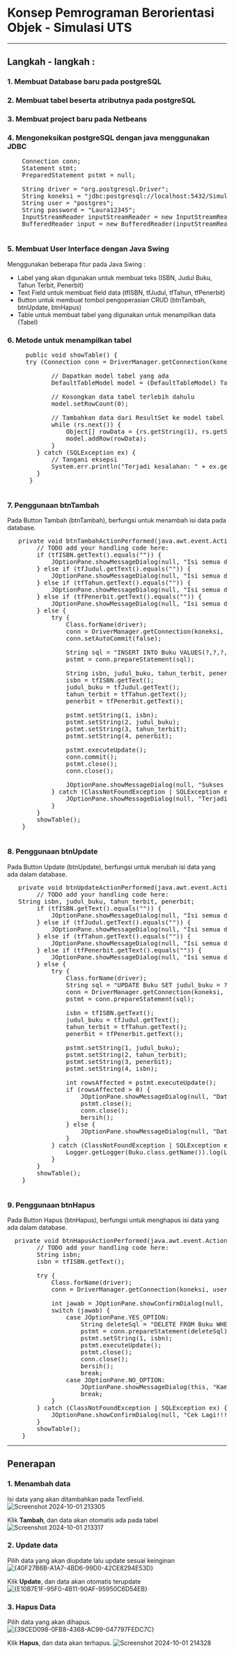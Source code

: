 # Konsep Pemrograman Berorientasi Objek - Simulasi UTS

---

## Langkah - langkah : 
### 1. Membuat Database baru pada postgreSQL
### 2. Membuat tabel beserta atributnya pada postgreSQL
### 3. Membuat project baru pada Netbeans
### 4. Mengoneksikan postgreSQL dengan java menggunakan JDBC
   <pre>
    Connection conn;
    Statement stmt;
    PreparedStatement pstmt = null;

    String driver = "org.postgresql.Driver";
    String koneksi = "jdbc:postgresql://localhost:5432/Simulasi_UTS";
    String user = "postgres";
    String password = "Laura12345";
    InputStreamReader inputStreamReader = new InputStreamReader(System.in);
    BufferedReader input = new BufferedReader(inputStreamReader);
   </pre>

### 5. Membuat User Interface dengan Java Swing
  Menggunakan beberapa fitur pada Java Swing :
  - Label yang akan digunakan untuk membuat teks (ISBN, Judul Buku, Tahun Terbit, Penerbit)
  - Text Field untuk membuat field data (tfISBN, tfJudul, tfTahun, tfPenerbit)
  - Button untuk membuat tombol pengoperasian CRUD (btnTambah, btnUpdate, btnHapus)
  - Table untuk membuat tabel yang digunakan untuk menampilkan data (Tabel) 
  
### 6. Metode untuk menampilkan tabel
   <pre>
     public void showTable() {
     try (Connection conn = DriverManager.getConnection(koneksi, user, password); Statement stmt = conn.createStatement(); ResultSet rs = stmt.executeQuery("SELECT * FROM Buku ORDER BY isbn")) {

            // Dapatkan model tabel yang ada
            DefaultTableModel model = (DefaultTableModel) Tabel.getModel();

            // Kosongkan data tabel terlebih dahulu
            model.setRowCount(0);

            // Tambahkan data dari ResultSet ke model tabel
            while (rs.next()) {
                Object[] rowData = {rs.getString(1), rs.getString(2), rs.getString(3), rs.getString(4)};
                model.addRow(rowData);
            }
        } catch (SQLException ex) {
            // Tangani eksepsi
            System.err.println("Terjadi kesalahan: " + ex.getMessage());
        }
      }
   </pre>

### 7. Penggunaan btnTambah
   Pada Button Tambah (btnTambah), berfungsi untuk menambah isi data pada database.  
   <pre>
   private void btnTambahActionPerformed(java.awt.event.ActionEvent evt) {//GEN-FIRST:event_btnTambahActionPerformed
        // TODO add your handling code here:
        if (tfISBN.getText().equals("")) {
            JOptionPane.showMessageDialog(null, "Isi semua data");
        } else if (tfJudul.getText().equals("")) {
            JOptionPane.showMessageDialog(null, "Isi semua data");
        } else if (tfTahun.getText().equals("")) {
            JOptionPane.showMessageDialog(null, "Isi semua data");
        } else if (tfPenerbit.getText().equals("")) {
            JOptionPane.showMessageDialog(null, "Isi semua data");
        } else {
            try {
                Class.forName(driver);
                conn = DriverManager.getConnection(koneksi, user, password);
                conn.setAutoCommit(false);

                String sql = "INSERT INTO Buku VALUES(?,?,?,?)";
                pstmt = conn.prepareStatement(sql);

                String isbn, judul_buku, tahun_terbit, penerbit;
                isbn = tfISBN.getText();
                judul_buku = tfJudul.getText();
                tahun_terbit = tfTahun.getText();
                penerbit = tfPenerbit.getText();

                pstmt.setString(1, isbn);
                pstmt.setString(2, judul_buku);
                pstmt.setString(3, tahun_terbit);
                pstmt.setString(4, penerbit);

                pstmt.executeUpdate();
                conn.commit();
                pstmt.close();
                conn.close();

                JOptionPane.showMessageDialog(null, "Sukses diinput");
            } catch (ClassNotFoundException | SQLException ex) {
                JOptionPane.showMessageDialog(null, "Terjadi kesalahan saat pengisian");
            }
        }
        showTable();                   
    }
   </pre>
   
### 8. Penggunaan btnUpdate
  Pada Button Update (btnUpdate), berfungsi untuk merubah isi data yang ada dalam database.  
   <pre>
   private void btnUpdateActionPerformed(java.awt.event.ActionEvent evt) {//GEN-FIRST:event_btnUpdateActionPerformed
        // TODO add your handling code here:
   String isbn, judul_buku, tahun_terbit, penerbit;
        if (tfISBN.getText().equals("")) {
            JOptionPane.showMessageDialog(null, "Isi semua data");
        } else if (tfJudul.getText().equals("")) {
            JOptionPane.showMessageDialog(null, "Isi semua data");
        } else if (tfTahun.getText().equals("")) {
            JOptionPane.showMessageDialog(null, "Isi semua data");
        } else if (tfPenerbit.getText().equals("")) {
            JOptionPane.showMessageDialog(null, "Isi semua data");
        } else {
            try {
                Class.forName(driver);
                String sql = "UPDATE Buku SET judul_buku = ?, tahun_terbit = ?, penerbit = ? WHERE isbn = ?";
                conn = DriverManager.getConnection(koneksi, user, password);
                pstmt = conn.prepareStatement(sql);

                isbn = tfISBN.getText();
                judul_buku = tfJudul.getText();
                tahun_terbit = tfTahun.getText();
                penerbit = tfPenerbit.getText();

                pstmt.setString(1, judul_buku);
                pstmt.setString(2, tahun_terbit);
                pstmt.setString(3, penerbit);
                pstmt.setString(4, isbn);

                int rowsAffected = pstmt.executeUpdate();
                if (rowsAffected > 0) {
                    JOptionPane.showMessageDialog(null, "Data berhasil diupdate");
                    pstmt.close();
                    conn.close();
                    bersih();
                } else {
                    JOptionPane.showMessageDialog(null, "Data tidak ditemukan");
                }
            } catch (ClassNotFoundException | SQLException ex) {
                Logger.getLogger(Buku.class.getName()).log(Level.SEVERE, null, ex);
            }
        }
        showTable();
    }
   </pre>

### 9. Penggunaan btnHapus
Pada Button Hapus (btnHapus), berfungsi untuk menghapus isi data yang ada dalam database.  
<pre>
  private void btnHapusActionPerformed(java.awt.event.ActionEvent evt) {//GEN-FIRST:event_btnHapusActionPerformed
        // TODO add your handling code here:
        String isbn;
        isbn = tfISBN.getText();

        try {
            Class.forName(driver);
            conn = DriverManager.getConnection(koneksi, user, password);

            int jawab = JOptionPane.showConfirmDialog(null, "Silakan Konfirmasi?");
            switch (jawab) {
                case JOptionPane.YES_OPTION:
                    String deleteSql = "DELETE FROM Buku WHERE isbn= ?";
                    pstmt = conn.prepareStatement(deleteSql);
                    pstmt.setString(1, isbn);
                    pstmt.executeUpdate();
                    pstmt.close();
                    conn.close();
                    bersih();
                    break;
                case JOptionPane.NO_OPTION:
                    JOptionPane.showMessageDialog(this, "Kamu menjawab tidak");
                    break;
            }
        } catch (ClassNotFoundException | SQLException ex) {
            JOptionPane.showConfirmDialog(null, "Cek Lagi!!!");
        }
        showTable();
    }
</pre>
---


## Penerapan
### 1. Menambah data
Isi data yang akan ditambahkan pada TextField.
![Screenshot 2024-10-01 213305](https://github.com/user-attachments/assets/a6532aa3-e280-4672-aa8d-f4a7dd2c9ea7)

Klik **Tambah**, dan data akan otomatis ada pada tabel
![Screenshot 2024-10-01 213317](https://github.com/user-attachments/assets/ba8be87d-893c-4fd9-836c-c002191acab5)

### 2. Update data
Pilih data yang akan diupdate lalu update sesuai keinginan
![{40F27B6B-A1A7-4BD6-99D0-42CE8294E53D}](https://github.com/user-attachments/assets/8e2fe5ef-2704-4a05-a88f-b565e90b8fe4)

Klik **Update**, dan data akan otomatis terupdate
![{E10B7E1F-95F0-4B11-90AF-95950C6D54EB}](https://github.com/user-attachments/assets/a0f35175-9f57-4972-9623-632f888a50ec)

### 3. Hapus Data
Pilih data yang akan dihapus.
![{39CED098-0FB8-4368-AC99-047797FEDC7C}](https://github.com/user-attachments/assets/f8a9ba71-5bc9-4a41-8b5c-2173feabae51)

Klik **Hapus**, dan data akan terhapus.
![Screenshot 2024-10-01 214328](https://github.com/user-attachments/assets/6b2f08aa-ce82-4699-adae-cde78edaf7ea)

